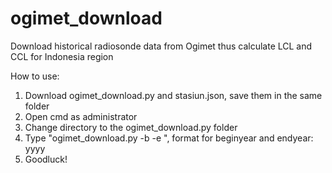 # ogimet_download
Download historical radiosonde data from Ogimet thus calculate LCL and CCL for Indonesia region

How to use:
1. Download ogimet_download.py and stasiun.json, save them in the same folder
2. Open cmd as administrator
3. Change directory to the ogimet_download.py folder
4. Type "ogimet_download.py -b <beginyear> -e <endyear>", format for beginyear and endyear: yyyy
5. Goodluck!
